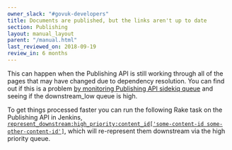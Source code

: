 ```yaml
---
owner_slack: "#govuk-developers"
title: Documents are published, but the links aren't up to date
section: Publishing
layout: manual_layout
parent: "/manual.html"
last_reviewed_on: 2018-09-19
review_in: 6 months
---
```


This can happen when the Publishing API is still working through all of the
pages that may have changed due to dependency resolution. You can find out if
this is a problem [by monitoring Publishing API sidekiq queue][sidekiq-queue]
and seeing if the downstream_low queue is high.

To get things processed faster you can run the following Rake task on the
Publishing API in Jenkins,
[`represent_downstream:high_priority:content_id['some-content-id some-other-content-id']`][jenkins-task],
which will re-represent them downstream via the high priority queue.

[sidekiq-queue]: https://docs.publishing.service.gov.uk/manual/monitor-sidekiq-workers.html#header
[jenkins-task]: https://deploy.publishing.service.gov.uk/job/run-rake-task/parambuild/?TARGET_APPLICATION=publishing-api&MACHINE_CLASS=publishing_api&RAKE_TASK=represent_downstream:high_priority:content_id[%27some-content-id%20some-other-content-id%27]
